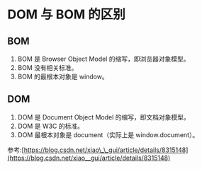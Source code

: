 # DOM 与 BOM 的区别

## BOM

1. BOM 是 Browser Object Model 的缩写，即浏览器对象模型。
2. BOM 没有相关标准。
3. BOM 的最根本对象是 window。

## DOM

1. DOM 是 Document Object Model 的缩写，即文档对象模型。
2. DOM 是 W3C 的标准。
3. DOM 最根本对象是 document（实际上是 window.document）。

参考:[https://blog.csdn.net/xiao\_\_gui/article/details/8315148](https://blog.csdn.net/xiao__gui/article/details/8315148)
